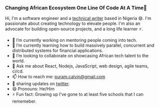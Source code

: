 ### Changing African Ecosystem One Line Of Code At A Time🚀

Hi, I'm a software engineer and a [technical writer](https://dev.to/cpuram1) based in Nigeria 😄. I'm passionate about creating technology to elevate people. I'm also an advocate for building open-source projects, and a long life learner ⚡.

- 🔭 I’m currently working on mentoring people coming into tech.
- 🌱 I’m currently learning how to build massively parallel, concurrent and distributed systems for financial applications.
- 👯 I’m looking to collaborate on showcasing African tech talent to the world.
- 💬 Ask me about React, Nodejs, JavaScript, web design, agile teams, ci/cd.
- 📫 How to reach me: puram.calvin@gmail.com
- 🤔 sharing updates on [twitter](twitter.com/cpuram1).
- 😄 Pronouns: He/Him
- ⚡ Fun fact: Growing up I’ve gone to at least five schools that I can rememeber.
